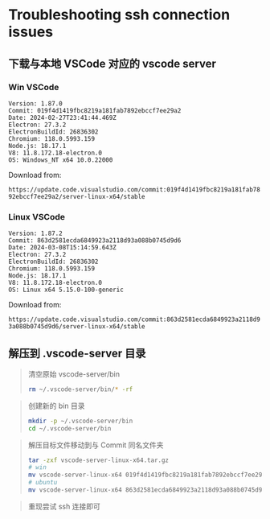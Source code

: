 # Troubleshooting ssh connection issues

## 下载与本地 VSCode 对应的 vscode server

### Win VSCode

```
Version: 1.87.0
Commit: 019f4d1419fbc8219a181fab7892ebccf7ee29a2
Date: 2024-02-27T23:41:44.469Z
Electron: 27.3.2
ElectronBuildId: 26836302
Chromium: 118.0.5993.159
Node.js: 18.17.1
V8: 11.8.172.18-electron.0
OS: Windows_NT x64 10.0.22000
```

Download from:

`https://update.code.visualstudio.com/commit:019f4d1419fbc8219a181fab7892ebccf7ee29a2/server-linux-x64/stable`

### Linux VSCode

~~~~~~~~~~~~~~~~~~~~~~~~~~~~~~~~~~~~~~~~
Version: 1.87.2
Commit: 863d2581ecda6849923a2118d93a088b0745d9d6
Date: 2024-03-08T15:14:59.643Z
Electron: 27.3.2
ElectronBuildId: 26836302
Chromium: 118.0.5993.159
Node.js: 18.17.1
V8: 11.8.172.18-electron.0
OS: Linux x64 5.15.0-100-generic
~~~~~~~~~~~~~~~~~~~~~~~~~~~~~~~~~~~~~~~~
Download from:

`https://update.code.visualstudio.com/commit:863d2581ecda6849923a2118d93a088b0745d9d6/server-linux-x64/stable`



## 解压到 .vscode-server 目录

> 清空原始 vscode-server/bin
>
> ```bash
> rm ~/.vscode-server/bin/* -rf
> ```

> 创建新的 bin 目录
>
> ```bash
> mkdir -p ~/.vscode-server/bin
> cd ~/.vscode-server/bin
> ```

> 解压目标文件移动到与 Commit 同名文件夹
>
> ```bash
> tar -zxf vscode-server-linux-x64.tar.gz
> # win
> mv vscode-server-linux-x64 019f4d1419fbc8219a181fab7892ebccf7ee29a2
> # ubuntu
> mv vscode-server-linux-x64 863d2581ecda6849923a2118d93a088b0745d9d6

> 重现尝试 ssh 连接即可